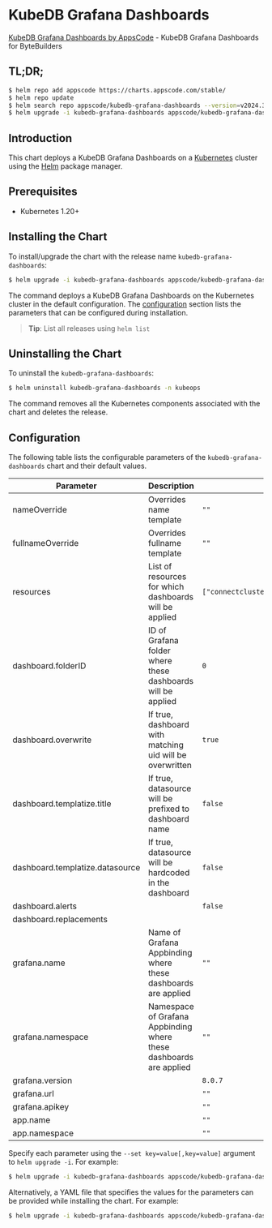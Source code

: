 # KubeDB Grafana Dashboards

[KubeDB Grafana Dashboards by AppsCode](https://github.com/kubedb/installer) - KubeDB Grafana Dashboards for ByteBuilders

## TL;DR;

```bash
$ helm repo add appscode https://charts.appscode.com/stable/
$ helm repo update
$ helm search repo appscode/kubedb-grafana-dashboards --version=v2024.3.9-rc.0
$ helm upgrade -i kubedb-grafana-dashboards appscode/kubedb-grafana-dashboards -n kubeops --create-namespace --version=v2024.3.9-rc.0
```

## Introduction

This chart deploys a KubeDB Grafana Dashboards on a [Kubernetes](http://kubernetes.io) cluster using the [Helm](https://helm.sh) package manager.

## Prerequisites

- Kubernetes 1.20+

## Installing the Chart

To install/upgrade the chart with the release name `kubedb-grafana-dashboards`:

```bash
$ helm upgrade -i kubedb-grafana-dashboards appscode/kubedb-grafana-dashboards -n kubeops --create-namespace --version=v2024.3.9-rc.0
```

The command deploys a KubeDB Grafana Dashboards on the Kubernetes cluster in the default configuration. The [configuration](#configuration) section lists the parameters that can be configured during installation.

> **Tip**: List all releases using `helm list`

## Uninstalling the Chart

To uninstall the `kubedb-grafana-dashboards`:

```bash
$ helm uninstall kubedb-grafana-dashboards -n kubeops
```

The command removes all the Kubernetes components associated with the chart and deletes the release.

## Configuration

The following table lists the configurable parameters of the `kubedb-grafana-dashboards` chart and their default values.

|            Parameter            |                            Description                             |                                                                           Default                                                                           |
|---------------------------------|--------------------------------------------------------------------|-------------------------------------------------------------------------------------------------------------------------------------------------------------|
| nameOverride                    | Overrides name template                                            | <code>""</code>                                                                                                                                             |
| fullnameOverride                | Overrides fullname template                                        | <code>""</code>                                                                                                                                             |
| resources                       | List of resources for which dashboards will be applied             | <code>["connectcluster","elasticsearch","kafka","mariadb","mongodb","mysql","perconaxtradb","postgres","proxysql","redis","zookeeper","singlestore"]</code> |
| dashboard.folderID              | ID of Grafana folder where these dashboards will be applied        | <code>0</code>                                                                                                                                              |
| dashboard.overwrite             | If true, dashboard with matching uid will be overwritten           | <code>true</code>                                                                                                                                           |
| dashboard.templatize.title      | If true, datasource will be prefixed to dashboard name             | <code>false</code>                                                                                                                                          |
| dashboard.templatize.datasource | If true, datasource will be hardcoded in the dashboard             | <code>false</code>                                                                                                                                          |
| dashboard.alerts                |                                                                    | <code>false</code>                                                                                                                                          |
| dashboard.replacements          |                                                                    | <code></code>                                                                                                                                               |
| grafana.name                    | Name of Grafana Appbinding where these dashboards are applied      | <code>""</code>                                                                                                                                             |
| grafana.namespace               | Namespace of Grafana Appbinding where these dashboards are applied | <code>""</code>                                                                                                                                             |
| grafana.version                 |                                                                    | <code>8.0.7</code>                                                                                                                                          |
| grafana.url                     |                                                                    | <code>""</code>                                                                                                                                             |
| grafana.apikey                  |                                                                    | <code>""</code>                                                                                                                                             |
| app.name                        |                                                                    | <code>""</code>                                                                                                                                             |
| app.namespace                   |                                                                    | <code>""</code>                                                                                                                                             |


Specify each parameter using the `--set key=value[,key=value]` argument to `helm upgrade -i`. For example:

```bash
$ helm upgrade -i kubedb-grafana-dashboards appscode/kubedb-grafana-dashboards -n kubeops --create-namespace --version=v2024.3.9-rc.0 --set resources=["connectcluster","elasticsearch","kafka","mariadb","mongodb","mysql","perconaxtradb","postgres","proxysql","redis","zookeeper","singlestore"]
```

Alternatively, a YAML file that specifies the values for the parameters can be provided while
installing the chart. For example:

```bash
$ helm upgrade -i kubedb-grafana-dashboards appscode/kubedb-grafana-dashboards -n kubeops --create-namespace --version=v2024.3.9-rc.0 --values values.yaml
```
